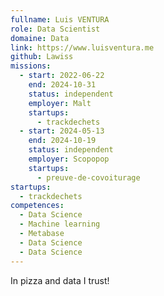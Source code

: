 ```yaml
---
fullname: Luis VENTURA
role: Data Scientist
domaine: Data
link: https://www.luisventura.me
github: Lawiss
missions:
  - start: 2022-06-22
    end: 2024-10-31
    status: independent
    employer: Malt
    startups:
      - trackdechets
  - start: 2024-05-13
    end: 2024-10-19
    status: independent
    employer: Scopopop
    startups:
      - preuve-de-covoiturage
startups:
  - trackdechets
competences:
  - Data Science
  - Machine learning
  - Metabase
  - Data Science
  - Data Science
---
```

In pizza and data I trust!